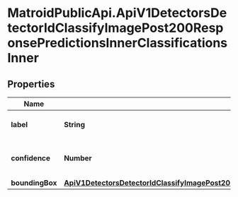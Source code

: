 # MatroidPublicApi.ApiV1DetectorsDetectorIdClassifyImagePost200ResponsePredictionsInnerClassificationsInner

## Properties

Name | Type | Description | Notes
------------ | ------------- | ------------- | -------------
**label** | **String** | Label of the detected class | [optional] 
**confidence** | **Number** | Confidence score between 0 and 1 | [optional] 
**boundingBox** | [**ApiV1DetectorsDetectorIdClassifyImagePost200ResponsePredictionsInnerClassificationsInnerBoundingBox**](ApiV1DetectorsDetectorIdClassifyImagePost200ResponsePredictionsInnerClassificationsInnerBoundingBox.md) |  | [optional] 



